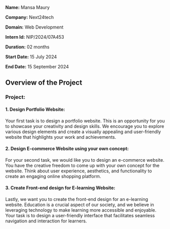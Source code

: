 **Name:** Mansa Maury 

**Company:** Next24tech

**Domain:** Web Development

**Intern Id:** NIP/2024/07A453

**Duration:** 02 months

**Start Date:** 15 July 2024

**End Date:** 15 September 2024
## Overview of the Project
### Project: 
#### 1. Design Portfolio Website:
   Your first task is to design a portfolio website. This is an opportunity for you to showcase your creativity and design skills. We encourage you to explore various design elements and create a visually appealing and user-friendly website that highlights your work and achievements.

#### 2. Design E-commerce Website using your own concept:
   For your second task, we would like you to design an e-commerce website. You have the creative freedom to come up with your own concept for the website. Think about user experience, aesthetics, and functionality to create an engaging online shopping platform.

#### 3. Create Front-end design for E-learning Website:
   Lastly, we want you to create the front-end design for an e-learning website. Education is a crucial aspect of our society, and we believe in leveraging technology to make learning more accessible and enjoyable. Your task is to design a user-friendly interface that facilitates seamless navigation and interaction for learners.
